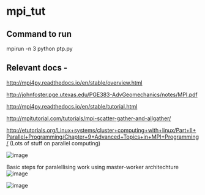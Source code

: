 # mpi_tut

## Command to run
mpirun -n 3 python ptp.py 

## Relevant docs - 
http://mpi4py.readthedocs.io/en/stable/overview.html

http://johnfoster.pge.utexas.edu/PGE383-AdvGeomechanics/notes/MPI.pdf

http://mpi4py.readthedocs.io/en/stable/tutorial.html

http://mpitutorial.com/tutorials/mpi-scatter-gather-and-allgather/

http://etutorials.org/Linux+systems/cluster+computing+with+linux/Part+II+Parallel+Programming/Chapter+9+Advanced+Topics+in+MPI+Programming/ (Lots of stuff on parallel computing)

![image](https://user-images.githubusercontent.com/27682820/44120099-dcd50080-a038-11e8-9462-9a42cd2af6ea.png)

Basic steps for paralellising work using master-worker architechture
![image](https://user-images.githubusercontent.com/27682820/44124511-3a2df37e-a04b-11e8-80e5-c6e052ec33dc.png)

![image](https://user-images.githubusercontent.com/27682820/44124998-c0dc9c98-a04d-11e8-8893-dec8fd1106a2.png)
